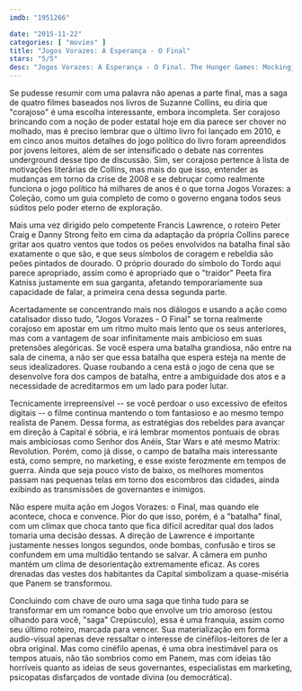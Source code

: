 ```yaml
---
imdb: "1951266"

date: "2015-11-22"
categories: [ "movies" ]
title: "Jogos Vorazes: A Esperança - O Final"
stars: "5/5"
desc: "Jogos Vorazes: A Esperança - O Final. The Hunger Games: Mockingjay - Part 2 (USA, 2015). Dirigido por Francis Lawrence. Escrito por Peter Craig, Danny Strong, Suzanne Collins, Suzanne Collins. Com Jennifer Lawrence, Josh Hutcherson, Liam Hemsworth, Woody Harrelson, Donald Sutherland, Philip Seymour Hoffman, Julianne Moore, Willow Shields, Sam Claflin."
---
```

Se pudesse resumir com uma palavra não apenas a parte final, mas a saga de quatro filmes baseados nos livros de Suzanne Collins, eu diria que "corajoso" é uma escolha interessante, embora incompleta. Ser corajoso brincando com a noção de poder estatal hoje em dia parece ser chover no molhado, mas é preciso lembrar que o último livro foi lançado em 2010, e em cinco anos muitos detalhes do jogo político do livro foram apreendidos por jovens leitores, além de ser intensificado o debate nas correntes underground desse tipo de discussão. Sim, ser corajoso pertence à lista de motivações literárias de Collins, mas mais do que isso, entender as mudanças em torno da crise de 2008 e se debruçar como realmente funciona o jogo político há milhares de anos é o que torna Jogos Vorazes: a Coleção, como um guia completo de como o governo engana todos seus súditos pelo poder eterno de exploração.

Mais uma vez dirigido pelo competente Francis Lawrence, o roteiro Peter Craig e Danny Strong feito em cima da adaptação da própria Collins parece gritar aos quatro ventos que todos os peões envolvidos na batalha final são exatamente o que são, e que seus símbolos de coragem e rebeldia são peões pintados de dourado. O próprio dourado do símbolo do Tordo aqui parece apropriado, assim como é apropriado que o "traidor" Peeta fira Katniss justamente em sua garganta, afetando temporariamente sua capacidade de falar, a primeira cena dessa segunda parte.

Acertadamente se concentrando mais nos diálogos e usando a ação como catalisador disso tudo, "Jogos Vorazes - O Final" se torna realmente corajoso em apostar em um ritmo muito mais lento que os seus anteriores, mas com a vantagem de soar infinitamente mais ambicioso em suas pretensões alegóricas. Se você espera uma batalha grandiosa, não entre na sala de cinema, a não ser que essa batalha que espera esteja na mente de seus idealizadores. Quase roubando a cena está o jogo de cena que se desenvolve fora dos campos de batalha, entre a ambiguidade dos atos e a necessidade de acreditarmos em um lado para poder lutar.

Tecnicamente irrepreensível -- se você perdoar o uso excessivo de efeitos digitais -- o filme continua mantendo o tom fantasioso e ao mesmo tempo realista de Panem. Dessa forma, as estratégias dos rebeldes para avançar em direção à Capital é sóbria, e irá lembrar momentos pontuais de obras mais ambiciosas como Senhor dos Anéis, Star Wars e até mesmo Matrix: Revolution. Porém, como já disse, o campo de batalha mais interessante está, como sempre, no marketing, e esse existe ferozmente em tempos de guerra. Ainda que seja pouco visto de baixo, os melhores momentos passam nas pequenas telas em torno dos escombros das cidades, ainda exibindo as transmissões de governantes e inimigos.

Não espere muita ação em Jogos Vorazes: o Final, mas quando ele acontece, choca e convence. Pior do que isso, porém, é a "batalha" final, com um clímax que choca tanto que fica difícil acreditar qual dos lados tomaria uma decisão dessas. A direção de Lawrence é importante justamente nesses longos segundos, onde bombas, confusão e tiros se confundem em uma multidão tentando se salvar. A câmera em punho mantém um clima de desorientação extremamente eficaz. As cores drenadas das vestes dos habitantes da Capital simbolizam a quase-miséria que Panem se transformou.

Concluindo com chave de ouro uma saga que tinha tudo para se transformar em um romance bobo que envolve um trio amoroso (estou olhando para você, "saga" Crepúsculo), essa é uma franquia, assim como seu último roteiro, marcada para vencer. Sua materialização em forma audio-visual apenas deve ressaltar o interesse de cinéfilos-leitores de ler a obra original. Mas como cinéfilo apenas, é uma obra inestimável para os tempos atuais, não tão sombrios como em Panem, mas com ideias tão horríveis quanto as ideias de seus governantes, especialistas em marketing, psicopatas disfarçados de vontade divina (ou democrática).
